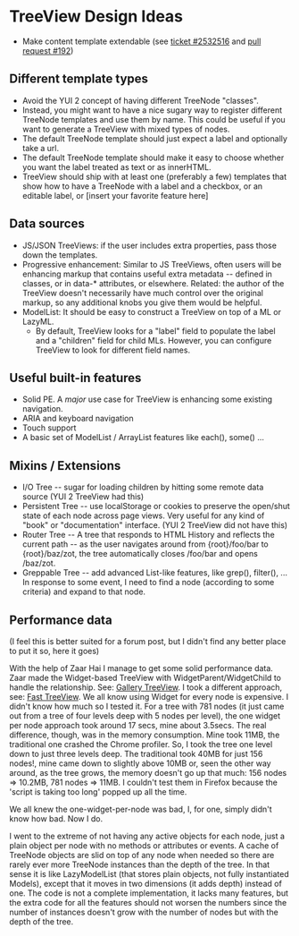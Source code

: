 # TreeView Design Ideas

* Make content template extendable (see [ticket #2532516](http://yuilibrary.com/projects/yui3/ticket/2532516) and [pull request #192](https://github.com/yui/yui3/pull/192))

## Different template types

* Avoid the YUI 2 concept of having different TreeNode "classes".
* Instead, you might want to have a nice sugary way to register different TreeNode templates and use them by name. This could be useful if you want to generate a TreeView with mixed types of nodes.
* The default TreeNode template should just expect a label and optionally take a url.
* The default TreeNode template should make it easy to choose whether you want the label treated as text or as innerHTML. 
* TreeView should ship with at least one (preferably a few) templates that show how to have a TreeNode with a label and a checkbox, or an editable label, or [insert your favorite feature here]

## Data sources

* JS/JSON TreeViews: if the user includes extra properties, pass those down the templates.
* Progressive enhancement: Similar to JS TreeViews, often users will be enhancing markup that contains useful extra metadata -- defined in classes, or in data-* attributes, or elsewhere. Related: the author of the TreeView doesn't necessarily have much control over the original markup, so any additional knobs you give them would be helpful.
* ModelList: It should be easy to construct a TreeView on top of a ML or LazyML. 
  * By default, TreeView looks for a "label" field to populate the label and a "children" field for child MLs. However, you can configure TreeView to look for different field names.

## Useful built-in features

* Solid PE. A *major* use case for TreeView is enhancing some existing navigation.
* ARIA and keyboard navigation
* Touch support
* A basic set of ModelList / ArrayList features like each(), some() ... 

## Mixins / Extensions

* I/O Tree -- sugar for loading children by hitting some remote data source (YUI 2 TreeView had this)
* Persistent Tree -- use localStorage or cookies to preserve the open/shut state of each node across page views. Very useful for any kind of "book" or "documentation" interface. (YUI 2 TreeView did not have this)
* Router Tree -- A tree that responds to HTML History and reflects the current path -- as the user navigates around from {root}/foo/bar to {root}/baz/zot, the tree automatically closes /foo/bar and opens /baz/zot. 
* Greppable Tree -- add advanced List-like features, like grep(), filter(), ... In response to some event, I need to find a node (according to some criteria) and expand to that node.

## Performance data

(I feel this is better suited for a forum post, but I didn't find any better place to put it so, here it goes)

With the help of Zaar Hai I manage to get some solid performance data.   Zaar made the Widget-based TreeView with WidgetParent/WidgetChild to handle the relationship. See: [Gallery TreeView](http://yuilibrary.com/gallery/show/yui3treeview-ng).  I took a different approach, see: [Fast TreeView](https://github.com/Satyam/flyWeightTreeView).  We all know using Widget for every node is expensive. I didn't know how much so I tested it.   For a tree with 781 nodes (it just came out from a tree of four levels deep with 5 nodes per level), the one widget per node approach took around 17 secs, mine about 3.5secs.  The real difference, though, was in the memory consumption.  Mine took 11MB, the traditional one crashed the Chrome profiler.   So, I took the tree one level down to just three levels deep.   The traditional took 40MB for just 156 nodes!, mine came down to slightly above 10MB or, seen the other way around, as the tree grows, the memory doesn't go up that much: 156 nodes => 10.2MB, 781 nodes => 11MB.    I couldn't test them in Firefox because the 'script is taking too long' popped up all the time.  

We all knew the one-widget-per-node was bad, I, for one, simply didn't know how bad.  Now I do.

I went to the extreme of not having any active objects for each node, just a plain object per node with no methods or attributes or events.  A cache of TreeNode objects are slid on top of any node when needed so there are rarely ever more TreeNode instances than the depth of the tree. In that sense it is like LazyModelList (that stores plain objects, not fully instantiated Models), except that it moves in two dimensions (it adds depth) instead of one.  The code is not a complete implementation, it lacks many features, but the extra code for all the features should not worsen the numbers since the number of instances doesn't grow with the number of nodes but with the depth of the tree.
